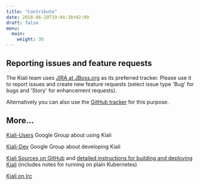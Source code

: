 ```yaml
---
title: "Contribute"
date: 2018-06-20T19:04:38+02:00
draft: false
menu:
  main:
    weight: 30
---
```


## Reporting issues and feature requests

The Kiali team uses [JIRA at JBoss.org](http://issues.jboss.org/browse/KIALI) as its preferred tracker. Please use it to report issues and create new feature requests (select issue type 'Bug' for bugs and 'Story' for enhancement requests).

Alternatively you can also use the [GitHub tracker](https://github.com/kiali/kiali/issues) for this purpose.

## More...

[Kiali-Users](https://groups.google.com/forum/#!forum/kiali-users) Google Group about using Kiali

[Kiali-Dev](https://groups.google.com/forum/#!forum/kiali-dev) Google Group about developing Kiali

[Kiali Sources on GitHub](https://github.com/kiali) and [detailed instructions for building and deploying Kiali](https://github.com/kiali/kiali/blob/master/README.adoc) (includes notes for running on plain Kubernetes)

[Kiali on Irc](irc://irc.freenode.net/#kiali)
